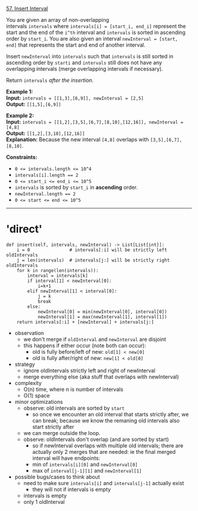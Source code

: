 [57. Insert Interval](https://leetcode.com/problems/insert-interval/)

You are given an array of non-overlapping intervals `intervals` where `intervals[i] = [start_i, end_i]` represent the start and the end of the `i^th` interval and `intervals` is sorted in ascending order by `start_i`. You are also given an interval `newInterval = [start, end]` that represents the start and end of another interval.

Insert `newInterval` into `intervals` such that `intervals` is still sorted in ascending order by `starti` and `intervals` still does not have any overlapping intervals (merge overlapping intervals if necessary).

Return `intervals` _after the insertion_.

**Example 1:**  
**Input:** `intervals = [[1,3],[6,9]], newInterval = [2,5]`  
**Output:** `[[1,5],[6,9]]`  

**Example 2:**  
**Input:** `intervals = [[1,2],[3,5],[6,7],[8,10],[12,16]], newInterval = [4,8]`  
**Output:** `[[1,2],[3,10],[12,16]]`  
**Explanation:** Because the new interval `[4,8]` overlaps with `[3,5],[6,7],[8,10]`.  

**Constraints:**
- `0 <= intervals.length <= 10^4`
- `intervals[i].length == 2`
- `0 <= start_i <= end_i <= 10^5`
- `intervals` is sorted by `start_i` in **ascending** order.
- `newInterval.length == 2`
- `0 <= start <= end <= 10^5`

---

# 'direct'

```
def insert(self, intervals, newInterval) -> List[List[int]]:
    i = 0               # intervals[:i] will be strictly left oldIntervals
    j = len(intervals)  # intervals[j:] will be strictly right oldIntervals
    for k in range(len(intervals)):
        interval = intervals[k]
        if interval[1] < newInterval[0]:
            i=k+1
        elif newInterval[1] < interval[0]:
            j = k
            break
        else:
            newInterval[0] = min(newInterval[0], interval[0])
            newInterval[1] = max(newInterval[1], interval[1])
    return intervals[:i] + [newInterval] + intervals[j:]
```

- observation
	- we don't merge if `oldInterval` and `newInterval` are disjoint
	- this happens if either occur (note both can occur):
		- old is fully before/left of new: `old[1] < new[0]`
		- old is fully after/right of new: `new[1] < old[0]`
- strategy
	- ignore oldIntervals strictly left and right of newInterval
	- merge everything else (aka stuff that overlaps with newInterval)
- complexity
	- O(n) time, where n is number of intervals
	- O(1) space
- minor optimizations
	- observe: old intervals are sorted by `start`
		- so once we encounter an old interval that starts strictly after, we can break; because we know the remaning old intervals also start strictly after 
	- we can merge outside the loop.
	- observe: oldIntervals don't overlap (and are sorted by start)
		- so if newInterval overlaps with multiple old intervals; there are actually only 2 merges that are needed: ie the final merged interval will have endpoints:
		- min of `intervals[i][0]` and `newInterval[0]`
		- max of `interval[j-1][1]` and `newInterval[1]`
- possible bugs/cases to think about
	- need to make sure `intervals[i]` and `intervals[j-1]` actually exist
		- they will not if intervals is empty
	- intervals is empty
	- only 1 oldInterval